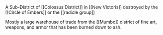 A Sub-District of [[Colossus District]] in [[New Victoris]] destroyed by the [[Circle of Embers]] or the [[radicle group]]

Mostly a large warehouse of trade from the [[Mumbo]] district of fine art, weapons, and armor that has been burned down to ash.